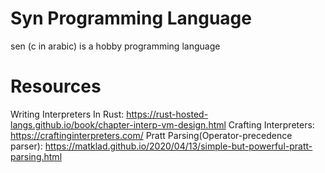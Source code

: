 # Syn Programming Language

sen (c in arabic) is a hobby programming language

# Resources
Writing Interpreters In Rust: https://rust-hosted-langs.github.io/book/chapter-interp-vm-design.html
Crafting Interpreters: https://craftinginterpreters.com/
Pratt Parsing(Operator-precedence parser): https://matklad.github.io/2020/04/13/simple-but-powerful-pratt-parsing.html
